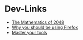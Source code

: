 # Dev-Links

- [The Mathematics of 2048](http://jdlm.info/articles/2018/03/18/markov-decision-process-2048.html)
- [Why you should be using Firefox](https://medium.com/swlh/calling-all-web-developers-heres-why-you-should-be-using-firefox-983f012d4aec)
- [Master your tools ](http://muratbuffalo.blogspot.ca/2018/03/master-your-tools.html)
